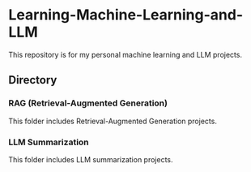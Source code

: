 # Learning-Machine-Learning-and-LLM
This repository is for my personal machine learning and LLM projects. 

## Directory
### RAG (Retrieval-Augmented Generation)
This folder includes Retrieval-Augmented Generation projects.

### LLM Summarization
This folder includes LLM summarization projects. 
